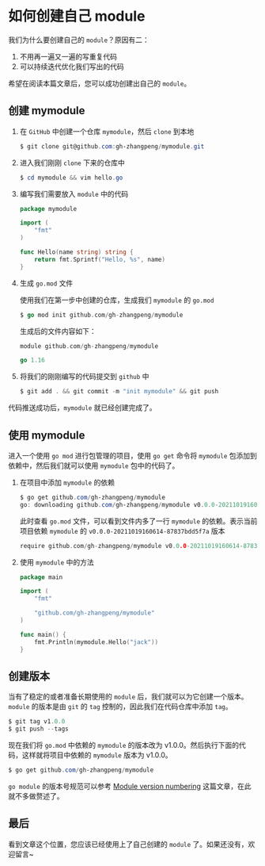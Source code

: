 # 如何创建自己 module

我们为什么要创建自己的 `module`？原因有二：

1. 不用再一遍又一遍的写重复代码
2. 可以持续迭代优化我们写出的代码

希望在阅读本篇文章后，您可以成功创建出自己的 `module`。

## 创建 mymodule

1. 在 `GitHub` 中创建一个仓库  `mymodule`，然后 `clone` 到本地

    ```powershell
    $ git clone git@github.com:gh-zhangpeng/mymodule.git
    ```

2. 进入我们刚刚 `clone` 下来的仓库中

    ```powershell
    $ cd mymodule && vim hello.go
    ```

3. 编写我们需要放入 `module` 中的代码

    ```go
    package mymodule
    
    import (
        "fmt"
    )
    
    func Hello(name string) string {
        return fmt.Sprintf("Hello, %s", name)
    }
    ```

4. 生成 `go.mod` 文件

    使用我们在第一步中创建的仓库，生成我们 `mymodule` 的 `go.mod`

    ```go
    $ go mod init github.com/gh-zhangpeng/mymodule
    ```

    生成后的文件内容如下：

    ```go
    module github.com/gh-zhangpeng/mymodule
    
    go 1.16
    ```

5. 将我们的刚刚编写的代码提交到 `github` 中

    ```powershell
    $ git add . && git commit -m "init mymodule" && git push
    ```

代码推送成功后，`mymodule` 就已经创建完成了。

## 使用 mymodule

进入一个使用 `go mod` 进行包管理的项目，使用 `go get` 命令将 `mymodule` 包添加到依赖中，然后我们就可以使用 `mymodule` 包中的代码了。

1. 在项目中添加 `mymodule` 的依赖

    ```powershell
    $ go get github.com/gh-zhangpeng/mymodule
    go: downloading github.com/gh-zhangpeng/mymodule v0.0.0-20211019160614-87837bdd5f7a
    ```

    此时查看 `go.mod` 文件，可以看到文件内多了一行 `mymodule` 的依赖。表示当前项目依赖 `mymodule` 的 `v0.0.0-20211019160614-87837bdd5f7a` 版本

    ```go
    require github.com/gh-zhangpeng/mymodule v0.0.0-20211019160614-87837bdd5f7a // indirect
    ```

2. 使用 `mymodule` 中的方法

    ```go
    package main
    
    import (
    	"fmt"
    
    	"github.com/gh-zhangpeng/mymodule"
    )
    
    func main() {
    	fmt.Println(mymodule.Hello("jack"))
    }
    ```

## 创建版本

当有了稳定的或者准备长期使用的 `module` 后，我们就可以为它创建一个版本。`module` 的版本是由 `git` 的 `tag` 控制的，因此我们在代码仓库中添加 `tag`。

```powershell
$ git tag v1.0.0
$ git push --tags
```

现在我们将 `go.mod` 中依赖的 `mymodule` 的版本改为 v1.0.0。然后执行下面的代码，这样就将项目中依赖的 `mymodule` 版本为 v1.0.0。

```powershell
$ go get github.com/gh-zhangpeng/mymodule
```

`go module` 的版本号规范可以参考 [Module version numbering](https://golang.org/doc/modules/version-numbers#pre-release-version) 这篇文章，在此就不多做赘述了。

## 最后

看到文章这个位置，您应该已经使用上了自己创建的 `module` 了。如果还没有，欢迎留言~

